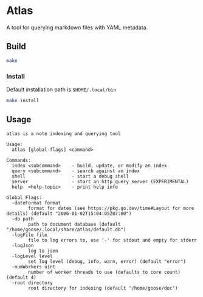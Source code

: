 # Atlas

A tool for querying markdown files with YAML metadata.

## Build

```bash
make
```

### Install

Default installation path is `$HOME/.local/bin`

```bash
make install
```

## Usage

```
atlas is a note indexing and querying tool

Usage:
  atlas [global-flags] <command>

Commands:
  index <subcommand>    - build, update, or modify an index
  query <subcommand>    - search against an index
  shell                 - start a debug shell
  server                - start an http query server (EXPERIMENTAL)
  help  <help-topic>    - print help info

Global Flags:
  -dateFormat format
    	format for dates (see https://pkg.go.dev/time#Layout for more details) (default "2006-01-02T15:04:05Z07:00")
  -db path
    	path to document database (default "/home/goose/.local/share/atlas/default.db")
  -logFile file
    	file to log errors to, use '-' for stdout and empty for stderr
  -logJson
    	log to json
  -logLevel level
    	set log level (debug, info, warn, error) (default "error")
  -numWorkers uint
    	number of worker threads to use (defaults to core count) (default 4)
  -root directory
    	root directory for indexing (default "/home/goose/doc")
```
